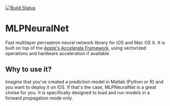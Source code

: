 [![Build Status](https://travis-ci.org/nikolaypavlov/neural-net-for-iOS.png?branch=master)](https://travis-ci.org/nikolaypavlov/neural-net-for-iOS)
# MLPNeuralNet
Fast multilayer perceptron neural network library for iOS and Mac OS X. It is built on top of the [Apple's Accelerate Framework](https://developer.apple.com/library/ios/documentation/Accelerate/Reference/AccelerateFWRef/_index.html), using vectorized operations and hardware acceleration if available.

## Why to use it?
Imagine that you've created a prediction model in Matlab (Python or R) and you want to deploy it on iOS. If that's the case, MLPNeuralNet is a great choise for you. It is specifically designed to load and run models in a forward propagation mode only.
